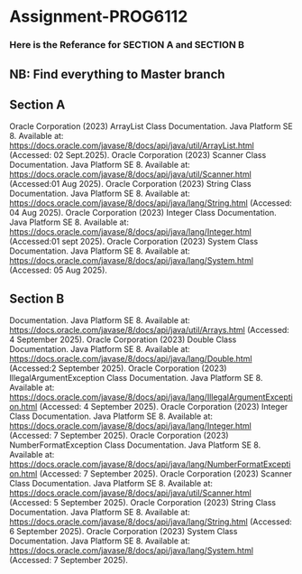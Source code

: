 # Assignment-PROG6112
### Here is the Referance for SECTION A  and SECTION B 
## NB: Find everything to Master branch


## Section A

Oracle Corporation (2023) ArrayList Class Documentation. Java Platform SE 8. Available at: https://docs.oracle.com/javase/8/docs/api/java/util/ArrayList.html (Accessed: 02 Sept.2025).
Oracle Corporation (2023) Scanner Class Documentation. Java Platform SE 8. Available at: https://docs.oracle.com/javase/8/docs/api/java/util/Scanner.html (Accessed:01 Aug 2025).
Oracle Corporation (2023) String Class Documentation. Java Platform SE 8. Available at: https://docs.oracle.com/javase/8/docs/api/java/lang/String.html (Accessed: 04 Aug 2025).
Oracle Corporation (2023) Integer Class Documentation. Java Platform SE 8. Available at: https://docs.oracle.com/javase/8/docs/api/java/lang/Integer.html (Accessed:01 sept 2025).
Oracle Corporation (2023) System Class Documentation. Java Platform SE 8. Available at: https://docs.oracle.com/javase/8/docs/api/java/lang/System.html (Accessed: 05 Aug 2025).  

 ## Section B

 Documentation. Java Platform SE 8. Available at: https://docs.oracle.com/javase/8/docs/api/java/util/Arrays.html (Accessed: 4 September 2025).
Oracle Corporation (2023) Double Class Documentation. Java Platform SE 8. Available at: https://docs.oracle.com/javase/8/docs/api/java/lang/Double.html (Accessed:2 September 2025).
Oracle Corporation (2023) IllegalArgumentException Class Documentation. Java Platform SE 8. Available at: https://docs.oracle.com/javase/8/docs/api/java/lang/IllegalArgumentException.html (Accessed: 4 September 2025).
Oracle Corporation (2023) Integer Class Documentation. Java Platform SE 8. Available at: https://docs.oracle.com/javase/8/docs/api/java/lang/Integer.html (Accessed: 7 September 2025).
Oracle Corporation (2023) NumberFormatException Class Documentation. Java Platform SE 8. Available at: https://docs.oracle.com/javase/8/docs/api/java/lang/NumberFormatException.html (Accessed: 7 September 2025).
Oracle Corporation (2023) Scanner Class Documentation. Java Platform SE 8. Available at: https://docs.oracle.com/javase/8/docs/api/java/util/Scanner.html (Accessed: 5 September 2025).
Oracle Corporation (2023) String Class Documentation. Java Platform SE 8. Available at: https://docs.oracle.com/javase/8/docs/api/java/lang/String.html (Accessed: 6 September 2025).
Oracle Corporation (2023) System Class Documentation. Java Platform SE 8. Available at: https://docs.oracle.com/javase/8/docs/api/java/lang/System.html (Accessed: 7 September 2025).
